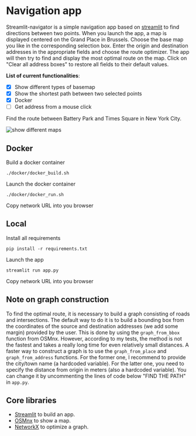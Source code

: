 # Navigation app

Streamlit-navigator is a simple navigation app based on [streamlit](https://streamlit.io/) to find directions between two points. When you launch the app, a map is displayed centered on the Grand Place in Brussels. Choose the base map you like in the corresponding selection box. Enter the origin and destination addresses in the appropriate fields and choose the route optimizer. The app will then try to find and display the most optimal route on the map. Click on "Clear all address boxes" to restore all fields to their default values.

**List of current functionalities**:

- [x] Show different types of basemap
- [x] Show the shortest path between two selected points
- [x] Docker
- [ ] Get address from a mouse click

Find the route between Battery Park and Times Square in New York City.

![show different maps](demo/demo_navigator.gif)

## Docker

Build a docker container
```
./docker/docker_build.sh
```

Launch the docker container
```
./docker/docker_run.sh
```

Copy network URL into you browser

## Local 
Install all requirements
```
pip install -r requirements.txt
```
Launch the app
```
streamlit run app.py
```

Copy network URL into you browser

## Note on graph construction

To find the optimal route, it is necessary to build a graph consisting of roads and intersections. The default way to do it is to build a bounding box from the coordinates of the source and destination addresses (we add some margin) provided by the user. This is done by using the `graph_from_bbox` function from OSMnx. However, according to my tests, the method is not the fastest and takes a really long time for even relatively small distances. A faster way to construct a graph is to use the `graph_from_place` and `graph_from_address` functions. For the former one, I recommend to provide the city/town name (a hardcoded variable). For the latter one, you need to specify the distance from origin in meters (also a hardcoded variable). You can change it by uncommenting the lines of code below "FIND THE PATH" in `app.py`.

## Core libraries

- [Streamlit](https://streamlit.io/) to build an app. 
- [OSMnx](https://osmnx.readthedocs.io/en/stable/#) to show a map. 
- [NetworkX](https://networkx.org/) to optimize a graph. 
